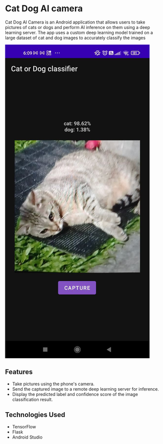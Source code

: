 # Cat Dog AI camera

Cat Dog AI Camera is an Android application that allows users to take pictures of cats or dogs and perform AI inference on them using a deep learning server. The app uses a custom deep learning model trained on a large dataset of cat and dog images to accurately classify the images

![Alt text](screenshots/snapshot.jpg "inference result")



## Features
- Take pictures using the phone's camera.
- Send the captured image to a remote deep learning server for inference.
- Display the predicted label and confidence score of the image classification result.



## Technologies Used
- TensorFlow
- Flask
- Android Studio

